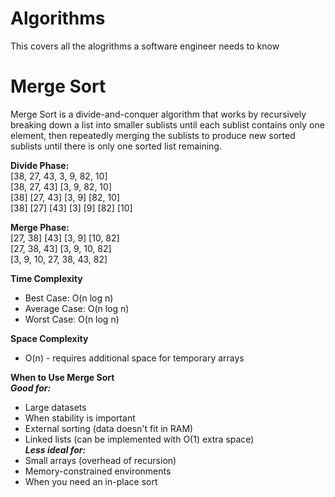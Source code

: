 # Algorithms
This covers all the alogrithms a software engineer needs to know


# Merge Sort
Merge Sort is a divide-and-conquer algorithm that works by recursively breaking down a list into smaller sublists until each sublist contains only one element, then repeatedly merging the sublists to produce new sorted sublists until there is only one sorted list remaining.

**Divide Phase:**  
[38, 27, 43, 3, 9, 82, 10]  
[38, 27, 43] [3, 9, 82, 10]  
[38] [27, 43] [3, 9] [82, 10]  
[38] [27] [43] [3] [9] [82] [10]  

**Merge Phase:**  
[27, 38] [43] [3, 9] [10, 82]  
[27, 38, 43] [3, 9, 10, 82]  
[3, 9, 10, 27, 38, 43, 82]  

**Time Complexity**  
- Best Case: O(n log n)  
- Average Case: O(n log n)  
- Worst Case: O(n log n)  

**Space Complexity**  
- O(n) - requires additional space for temporary arrays  

**When to Use Merge Sort**  
***Good for:***  
- Large datasets  
- When stability is important  
- External sorting (data doesn't fit in RAM)  
- Linked lists (can be implemented with O(1) extra space)  
***Less ideal for:***  
- Small arrays (overhead of recursion)  
- Memory-constrained environments  
- When you need an in-place sort  